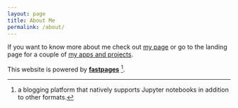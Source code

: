 ```yaml
---
layout: page
title: About Me
permalink: /about/
---
```


If you want to know more about me check out [my page](https://www.christianwerner.net) or go to the landing page for a couple of [my apps and projects](https://www.cwerner.ai).

This website is powered by **[fastpages](https://github.com/fastai/fastpages)** [^1].


[^1]:a blogging platform that natively supports Jupyter notebooks in addition to other formats.

